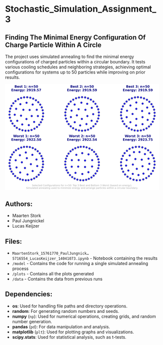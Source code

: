 # Stochastic_Simulation_Assignment_3
## Finding The Minimal Energy Configuration Of Charge Particle Within A Circle
The project uses simulated annealing to find the minimal energy configurations of charged particles within a circular boundary. It tests various cooling schedules and neighboring strategies, achieving optimal configurations for systems up to 50 particles while improving on prior results.

![Alt text](plots/BESTBIG.png)

## Authors:
- Maarten Stork
- Paul Jungnickel
- Lucas Keijzer

## Files:
- `MaartenStork_15761770_PaulJungnick…5716554_LucasKeijzer_14041073.ipynb` - Notebook containing the results
- `/model` - Contains the code for running a single simulated annealing process
- `/plots` - Contains all the plots generated 
- `/data` - Contains the data from previous runs 

## Dependencies:
- **os**: Used for handling file paths and directory operations.
- **random**: For generating random numbers and seeds.
- **numpy** (`np`): Used for numerical operations, creating grids, and random number generation.
- **pandas** (`pd`): For data manipulation and analysis.
- **matplotlib** (`plt`): Used for plotting graphs and visualizations.
- **scipy.stats**: Used for statistical analysis, such as t-tests.
